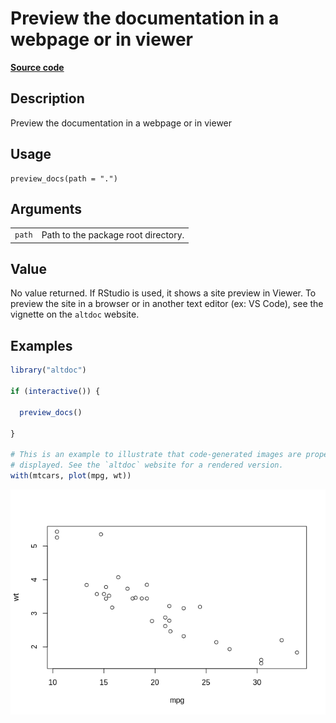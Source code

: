 

# Preview the documentation in a webpage or in viewer

[**Source code**](https://github.com/etiennebacher/altdoc/tree/main/R/preview_docs.R#L20)

## Description

Preview the documentation in a webpage or in viewer

## Usage

<pre><code class='language-R'>preview_docs(path = ".")
</code></pre>

## Arguments

<table>
<tr>
<td style="white-space: nowrap; font-family: monospace; vertical-align: top">
<code id="path">path</code>
</td>
<td>
Path to the package root directory.
</td>
</tr>
</table>

## Value

No value returned. If RStudio is used, it shows a site preview in
Viewer. To preview the site in a browser or in another text editor (ex:
VS Code), see the vignette on the <code>altdoc</code> website.

## Examples

``` r
library("altdoc")

if (interactive()) {

  preview_docs()

}

# This is an example to illustrate that code-generated images are properly
# displayed. See the `altdoc` website for a rendered version.
with(mtcars, plot(mpg, wt))
```

![](man/preview_docs.markdown_strict_files/figure-markdown_strict/unnamed-chunk-1-1.png)
